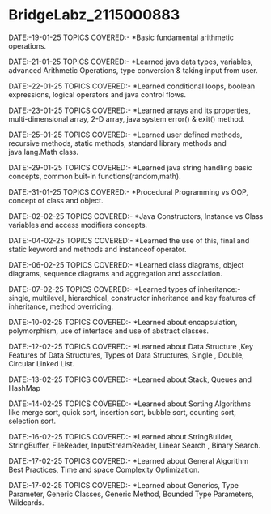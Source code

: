# BridgeLabz_2115000883

DATE:-19-01-25 TOPICS COVERED:- *Basic fundamental arithmetic operations.

DATE:-21-01-25 TOPICS COVERED:- *Learned java data types, variables, advanced Arithmetic Operations, type conversion & taking input from user.

DATE:-22-01-25 TOPICS COVERED:- *Learned conditional loops, boolean expressions, logical operators and java control flows.

DATE:-23-01-25 TOPICS COVERED:- *Learned arrays and its properties, multi-dimensional array, 2-D array, java system error() & exit() method.

DATE:-25-01-25 TOPICS COVERED:- *Learned user defined methods, recursive methods, static methods, standard library methods and java.lang.Math class.

DATE:-29-01-25 TOPICS COVERED:- *Learned java string handling basic concepts, common buit-in functions(random,math).

DATE:-31-01-25 TOPICS COVERED:- *Procedural Programming vs OOP, concept of class and object.

DATE:-02-02-25 TOPICS COVERED:- *Java Constructors, Instance vs Class variables and access modifiers concepts.

DATE:-04-02-25 TOPICS COVERED:- *Learned the use of this, final and static keyword and methods and instanceof operator.

DATE:-06-02-25 TOPICS COVERED:- *Learned class diagrams, object diagrams, sequence diagrams and aggregation and association.

DATE:-07-02-25 TOPICS COVERED:- *Learned types of inheritance:- single, multilevel, hierarchical, constructor inheritance and key features of inheritance, method overriding.

DATE:-10-02-25 TOPICS COVERED:- *Learned about encapsulation, polymorphism, use of interface and use of abstract classes.

DATE:-12-02-25 TOPICS COVERED:- *Learned about Data Structure ,Key Features of Data Structures, Types of Data Structures, Single , Double, Circular Linked List.

DATE:-13-02-25 TOPICS COVERED:- *Learned about Stack, Queues and HashMap

DATE:-14-02-25 TOPICS COVERED:- *Learned about Sorting Algorithms like merge sort, quick sort, insertion sort, bubble sort, counting sort, selection sort.

DATE:-16-02-25 TOPICS COVERED:- *Learned about StringBuilder, StringBuffer, FileReader, InputStreamReader, Linear Search , Binary Search.

DATE:-17-02-25 TOPICS COVERED:- *Learned about General Algorithm Best Practices, Time and space Complexity Optimization.

DATE:-17-02-25 TOPICS COVERED:- *Learned about Generics, Type Parameter, Generic Classes, Generic Method, Bounded Type Parameters, Wildcards.



